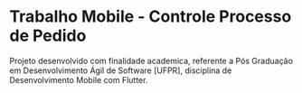 # Trabalho Mobile - Controle Processo de Pedido

Projeto desenvolvido com finalidade academica, referente a Pós Graduação em Desenvolvimento Ágil de Software [UFPR], disciplina de Desenvolvimento Mobile com Flutter.
